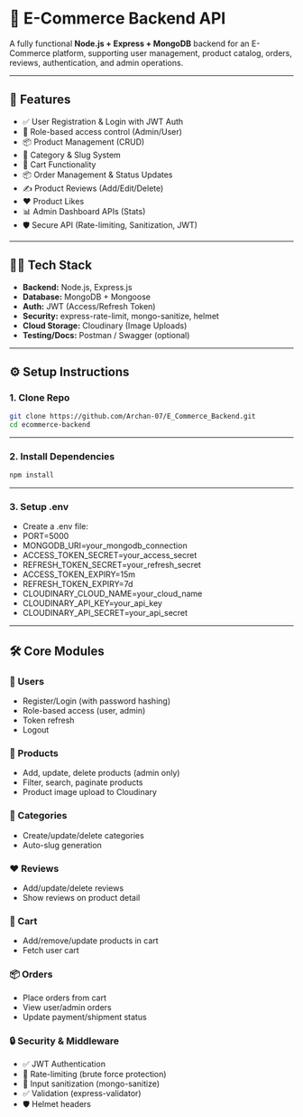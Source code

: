 # 🛒 E-Commerce Backend API

A fully functional **Node.js + Express + MongoDB** backend for an E-Commerce platform, supporting user management, product catalog, orders, reviews, authentication, and admin operations.

---

## 🚀 Features

- ✅ User Registration & Login with JWT Auth
- 🔐 Role-based access control (Admin/User)
- 📦 Product Management (CRUD)
- 📁 Category & Slug System
- 🛒 Cart Functionality
- 📦 Order Management & Status Updates
- ✍️ Product Reviews (Add/Edit/Delete)
- ❤️ Product Likes
- 📊 Admin Dashboard APIs (Stats)
- 🛡️ Secure API (Rate-limiting, Sanitization, JWT)

---

## 🧑‍💻 Tech Stack

- **Backend:** Node.js, Express.js
- **Database:** MongoDB + Mongoose
- **Auth:** JWT (Access/Refresh Token)
- **Security:** express-rate-limit, mongo-sanitize, helmet
- **Cloud Storage:** Cloudinary (Image Uploads)
- **Testing/Docs:** Postman / Swagger (optional)

---
## ⚙️ Setup Instructions

### 1. Clone Repo
```bash
git clone https://github.com/Archan-07/E_Commerce_Backend.git
cd ecommerce-backend
```
---
### 2. Install Dependencies
```bash
npm install
```
---
### 3. Setup .env
- Create a .env file:
- PORT=5000
- MONGODB_URI=your_mongodb_connection
- ACCESS_TOKEN_SECRET=your_access_secret
- REFRESH_TOKEN_SECRET=your_refresh_secret
- ACCESS_TOKEN_EXPIRY=15m
- REFRESH_TOKEN_EXPIRY=7d
- CLOUDINARY_CLOUD_NAME=your_cloud_name
- CLOUDINARY_API_KEY=your_api_key
- CLOUDINARY_API_SECRET=your_api_secret

---

## 🛠️ Core Modules
### 🧍 Users
- Register/Login (with password hashing)
- Role-based access (user, admin)
- Token refresh
- Logout

### 🛒 Products
- Add, update, delete products (admin only)
- Filter, search, paginate products
- Product image upload to Cloudinary

### 📂 Categories
- Create/update/delete categories
- Auto-slug generation

### ❤️ Reviews
- Add/update/delete reviews
- Show reviews on product detail

### 🛒 Cart
- Add/remove/update products in cart
- Fetch user cart

### 📦 Orders
- Place orders from cart
- View user/admin orders
- Update payment/shipment status

### 🔒 Security & Middleware
- ✅ JWT Authentication
- 🚫 Rate-limiting (brute force protection)
- 🧼 Input sanitization (mongo-sanitize)
- ✅ Validation (express-validator)
- 🛡 Helmet headers

